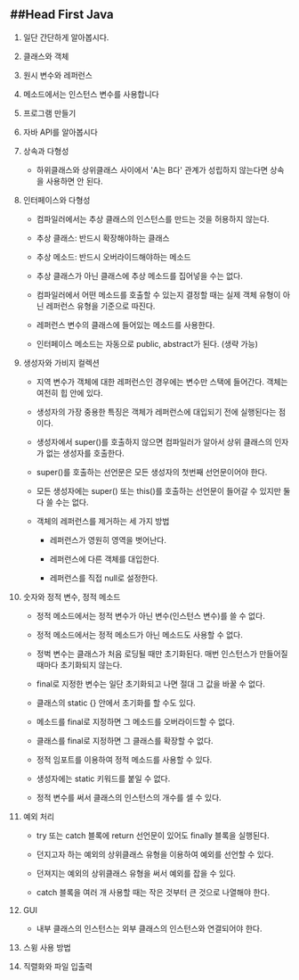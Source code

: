
##Head First Java
---

1. 일단 간단하게 알아봅시다.

2. 클래스와 객체

3. 원시 변수와 레퍼런스

4. 메소드에서는 인스턴스 변수를 사용합니다

5. 프로그램 만들기

6. 자바 API를 알아봅시다

7. 상속과 다형성

	- 하위클래스와 상위클래스 사이에서 'A는 B다' 관계가 성립하지 않는다면 상속을 사용하면 안 된다.

8. 인터페이스와 다형성

	- 컴파일러에서는 추상 클래스의 인스턴스를 만드는 것을 허용하지 않는다.

	- 추상 클래스: 반드시 확장해야하는 클래스

	- 추상 메소드: 반드시 오버라이드해야하는 메소드

	- 추상 클래스가 아닌 클래스에 추상 메소드를 집어넣을 수는 없다.

	- 컴파일러에서 어떤 메소드를 호출할 수 있는지 결정할 때는 실제 객체 유형이 아닌 레퍼런스 유형을 기준으로 따진다.

	- 레퍼런스 변수의 클래스에 들어있는 메소드를 사용한다.

	- 인터페이스 메소드는 자동으로 public, abstract가 된다. (생략 가능)

9. 생성자와 가비지 컬렉션

	- 지역 변수가 객체에 대한 레퍼런스인 경우에는 변수만 스택에 들어간다. 객체는 여전히 힙 안에 있다.

	- 생성자의 가장 중용한 특징은 객체가 레퍼런스에 대입되기 전에 실행된다는 점이다.

	- 생성자에서 super()를 호출하지 않으면 컴파일러가 알아서 상위 클래스의 인자가 없는 생성자를 호출한다.

	- super()를 호출하는 선언문은 모든 생성자의 첫번째 선언문이어야 한다.

	- 모든 생성자에는 super() 또는 this()를 호출하는 선언문이 들어갈 수 있지만 둘 다 쓸 수는 없다.

	- 객체의 레퍼런스를 제거하는 세 가지 방법

		- 레퍼런스가 영원히 영역을 벗어난다.

		- 레퍼런스에 다른 객체를 대입한다.

		- 레퍼런스를 직접 null로 설정한다. 

10. 숫자와 정적 변수, 정적 메소드

	- 정적 메소드에서는 정적 변수가 아닌 변수(인스턴스 변수)를 쓸 수 없다.

	- 정적 메소드에서는 정적 메소드가 아닌 메소드도 사용할 수 없다.

	- 정벅 변수는 클래스가 처음 로딩될 때만 초기화된다. 매번 인스턴스가 만들어질 때마다 초기화되지 않는다.

	- final로 지정한 변수는 일단 초기화되고 나면 절대 그 값을 바꿀 수 없다.

	- 클래스의 static {} 안에서 초기화를 할 수도 있다.

	- 메소드를 final로 지정하면 그 메소드를 오버라이드할 수 없다.

	- 클래스를 final로 지정하면 그 클래스를 확장할 수 없다.

	- 정적 임포트를 이용하여 정적 메소드를 사용할 수 있다.

	- 생성자에는 static 키워드를 붙일 수 없다.

	- 정적 변수를 써서 클래스의 인스턴스의 개수를 셀 수 있다.

11. 예외 처리

	- try 또는 catch 블록에 return 선언문이 있어도 finally 블록을 실행된다.

	- 던지고자 하는 예외의 상위클래스 유형을 이용하여 예외를 선언할 수 있다.

	- 던져지는 예외의 상위클래스 유형을 써서 예외를 잡을 수 있다.

	- catch 블록을 여러 개 사용할 때는 작은 것부터 큰 것으로 나열해야 한다.

12. GUI

	- 내부 클래스의 인스턴스는 외부 클래스의 인스턴스와 연결되어야 한다.

13. 스윙 사용 방법

14. 직렬화와 파일 입출력




